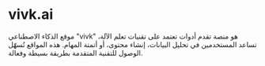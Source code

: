 # vivk.ai
موقع الذكاء الاصطناعي "vivk" هو منصة تقدم أدوات تعتمد على تقنيات تعلم الآلة، تساعد المستخدمين في تحليل البيانات، إنشاء محتوى، أو أتمتة المهام. هذه المواقع تُسهّل الوصول للتقنية المتقدمة بطريقة بسيطة وفعالة.
